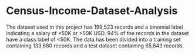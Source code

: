 # Census-Income-Dataset-Analysis
The dataset used in this project has 199,523 records and a binomial label indicating a salary of &lt;50K or >50K USD. 94% of the records in the dataset have a class label of &lt;50K. The data has been divided into a training set containing 133,680 records and a test dataset containing 65,843 records. 
